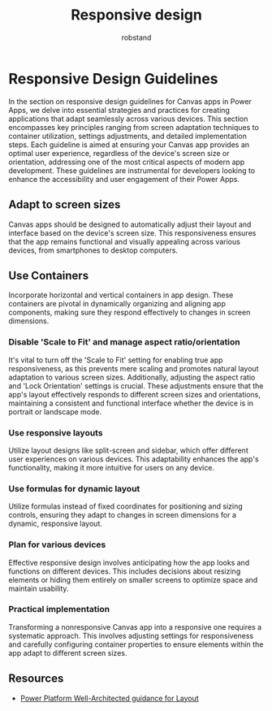 ﻿---
title: Responsive design
description: Responsive design
ms.date: 04/26/2024
ms.topic: guidance
ms.service: powerapps
author: robstand
ms.author: rachaudh
 
---

# Responsive Design Guidelines

In the section on responsive design guidelines for Canvas apps in Power Apps, we delve into essential strategies and practices for creating applications that adapt seamlessly across various devices. This section encompasses key principles ranging from screen adaptation techniques to container utilization, settings adjustments, and detailed implementation steps. Each guideline is aimed at ensuring your Canvas app provides an optimal user experience, regardless of the device's screen size or orientation, addressing one of the most critical aspects of modern app development. These guidelines are instrumental for developers looking to enhance the accessibility and user engagement of their Power Apps.

## Adapt to screen sizes

Canvas apps should be designed to automatically adjust their layout and interface based on the device's screen size. This responsiveness ensures that the app remains functional and visually appealing across various devices, from smartphones to desktop computers.

## Use Containers

Incorporate horizontal and vertical containers in app design. These containers are pivotal in dynamically organizing and aligning app components, making sure they respond effectively to changes in screen dimensions.

### Disable 'Scale to Fit' and manage aspect ratio/orientation

It's vital to turn off the 'Scale to Fit' setting for enabling true app responsiveness, as this prevents mere scaling and promotes natural layout adaptation to various screen sizes. Additionally, adjusting the aspect ratio and 'Lock Orientation' settings is crucial. These adjustments ensure that the app's layout effectively responds to different screen sizes and orientations, maintaining a consistent and functional interface whether the device is in portrait or landscape mode.

### Use responsive layouts

Utilize layout designs like split-screen and sidebar, which offer different user experiences on various devices. This adaptability enhances the app's functionality, making it more intuitive for users on any device.

### Use formulas for dynamic layout

Utilize formulas instead of fixed coordinates for positioning and sizing controls, ensuring they adapt to changes in screen dimensions for a dynamic, responsive layout.

### Plan for various devices

Effective responsive design involves anticipating how the app looks and functions on different devices. This includes decisions about resizing elements or hiding them entirely on smaller screens to optimize space and maintain usability.

### Practical implementation

Transforming a nonresponsive Canvas app into a responsive one requires a systematic approach. This involves adjusting settings for responsiveness and carefully configuring container properties to ensure elements within the app adapt to different screen sizes.

## Resources

- [Power Platform Well-Architected guidance for Layout](/power-platform/well-architected/experience-optimization/layout)